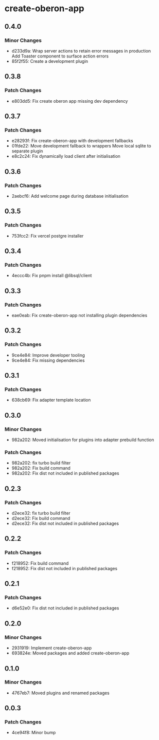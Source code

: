 # create-oberon-app

## 0.4.0

### Minor Changes

- d233d9a: Wrap server actions to retain error messages in production
  Add Toaster component to surface action errors
- 85f2f55: Create a development plugin

## 0.3.8

### Patch Changes

- e803dd5: Fix create oberon app missing dev dependency

## 0.3.7

### Patch Changes

- e28293f: Fix create-oberon-app with development fallbacks
- 01fde22: Move development fallback to wrappers
  Move local sqlite to separate plugin
- e8c2c24: Fix dynamically load client after initialisation

## 0.3.6

### Patch Changes

- 2aebcf6: Add welcome page during database initialisation

## 0.3.5

### Patch Changes

- 753fcc2: Fix vercel postgre installer

## 0.3.4

### Patch Changes

- 4eccc4b: Fix pnpm install @libsql/client

## 0.3.3

### Patch Changes

- eae0eab: Fix create-oberon-app not installing plugin dependencies

## 0.3.2

### Patch Changes

- 9ce4e84: Improve developer tooling
- 9ce4e84: Fix missing dependencies

## 0.3.1

### Patch Changes

- 638cb69: Fix adapter template location

## 0.3.0

### Minor Changes

- 982a202: Moved initialisation for plugins into adapter prebuild function

### Patch Changes

- 982a202: fix turbo build filter
- 982a202: Fix build command
- 982a202: Fix dist not included in published packages

## 0.2.3

### Patch Changes

- d2ece32: fix turbo build filter
- d2ece32: Fix build command
- d2ece32: Fix dist not included in published packages

## 0.2.2

### Patch Changes

- f218952: Fix build command
- f218952: Fix dist not included in published packages

## 0.2.1

### Patch Changes

- d6e52e0: Fix dist not included in published packages

## 0.2.0

### Minor Changes

- 2931919: Implement create-oberon-app
- 693824e: Moved packages and added create-oberon-app

## 0.1.0

### Minor Changes

- 4767eb7: Moved plugins and renamed packages

## 0.0.3

### Patch Changes

- 4ce94f8: Minor bump

